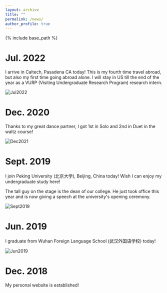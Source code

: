 ```yaml
---
layout: archive
title: ""
permalink: /news/
author_profile: true
---
```


{% include base_path %}  

Jul. 2022
======
I arrive in Caltech, Pasadena CA today! This is my fourth time travel abroad, but also my first time going abroad alone. I will stay in US till the end of the year as a VURP (Visiting Undergraduate Research Program) research intern.

![Jul2022](https://yuyue11443.github.io/images/Jul2022.jpg#=150*60)

Dec. 2020
======
Thanks to my great dance partner, I got 1st in Solo and 2nd in Duet in the waltz course! 

![Dec2021](https://yuyue11443.github.io/images/Dec2021.jpg)

Sept. 2019
======
I join Peking University (北京大学), Beijing, China today! Wish I can enjoy my undergraduate study here!

The tall guy on the stage is the dean of our college. He just took office this year and is now giving a speech at the university's opening ceremony.

![Sept2019](https://yuyue11443.github.io/images/Sept2019.jpg)

Jun. 2019
======
I graduate from Wuhan Foreign Language School (武汉外国语学校) today!

![Jun2019](https://yuyue11443.github.io/images/Jun2019.jpg)
  
Dec. 2018
======
My personal website is established!
